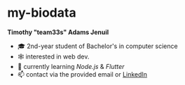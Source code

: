 # my-biodata
**Timothy "team33s" Adams Jenuil**
- 🎓 2nd-year student of Bachelor's in computer science
- 🕸️ interested in web dev.
- 🤩 currently learning _Node.js_ & _Flutter_
- 📫 contact via the provided email or [LinkedIn](https://www.linkedin.com/in/timothyadamsjenuil/)

